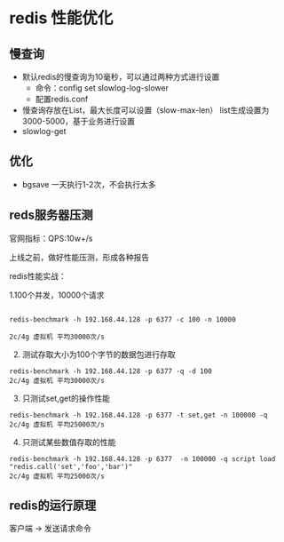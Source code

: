 # redis 性能优化
## 慢查询
 - 默认redis的慢查询为10毫秒，可以通过两种方式进行设置
   - 命令：config set slowlog-log-slower
   - 配置redis.conf
 - 慢查询存放在List，最大长度可以设置（slow-max-len）
   list生成设置为3000-5000，基于业务进行设置
 - slowlog-get
 
## 优化
 - bgsave
  一天执行1-2次，不会执行太多
## reds服务器压测

官网指标：QPS:10w+/s

上线之前，做好性能压测，形成各种报告


redis性能实战：

1.100个并发，10000个请求
```shell

redis-benchmark -h 192.168.44.128 -p 6377 -c 100 -n 10000

2c/4g 虚拟机 平均30000次/s
``` 



2. 测试存取大小为100个字节的数据包进行存取
```shell
redis-benchmark -h 192.168.44.128 -p 6377 -q -d 100
2c/4g 虚拟机 平均30000次/s
```
3. 只测试set,get的操作性能
```shell
redis-benchmark -h 192.168.44.128 -p 6377 -t set,get -n 100000 -q
2c/4g 虚拟机 平均25000次/s
```
4. 只测试某些数值存取的性能

```shell
redis-benchmark -h 192.168.44.128 -p 6377  -n 100000 -q script load "redis.call('set','foo','bar')"
2c/4g 虚拟机 平均25000次/s
```

## redis的运行原理
客户端 -> 发送请求命令